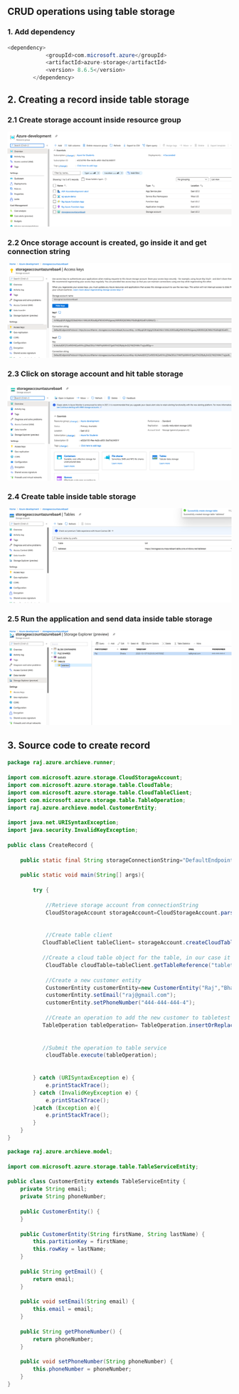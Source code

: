 ## CRUD operations using table storage ##

### 1. Add dependency ###
```java
<dependency>
            <groupId>com.microsoft.azure</groupId>
            <artifactId>azure-storage</artifactId>
            <version> 8.6.5</version>
        </dependency>
```
## 2. Creating a record inside table storage ##
### 2.1 Create storage account inside resource group ###
<img src="img/storage-1.png"/>

### 2.2 Once storage account is created, go inside it and get connection string ###
<img src="img/storage-2.png"/>

### 2.3 Click on storage account and hit table storage ###
<img src="img/storage-3-new.png"/>

### 2.4 Create table inside table storage ###
<img src="img/storage-4.png"/>

### 2.5 Run the application and send data inside table storage ##
<img src="img/storage-5.png"/>


## 3. Source code to create record ##
```java
package raj.azure.archieve.runner;

import com.microsoft.azure.storage.CloudStorageAccount;
import com.microsoft.azure.storage.table.CloudTable;
import com.microsoft.azure.storage.table.CloudTableClient;
import com.microsoft.azure.storage.table.TableOperation;
import raj.azure.archieve.model.CustomerEntity;

import java.net.URISyntaxException;
import java.security.InvalidKeyException;

public class CreateRecord {

    public static final String storageConnectionString="DefaultEndpointsProtocol=https;AccountName=storageaccountazurebaa4;AccountKey=mrNbyqEGPcXglg35DEa6346m14AKczKJR3od6jvPW342HPsGgwwyVkRXR3QiK2WkUYlGdXqB/KGxKFrUGNtz/Q==;EndpointSuffix=core.windows.net";

    public static void main(String[] args){

        try {

            //Retrieve storage account from connectionString
            CloudStorageAccount storageAccount=CloudStorageAccount.parse(storageConnectionString);


            //Create table client
           CloudTableClient tableClient= storageAccount.createCloudTableClient();

           //Create a cloud table object for the table, in our case it is tabletest. You must create this table inside storage account
            CloudTable cloudTable=tableClient.getTableReference("tabletest");

            //Create a new customer entity
            CustomerEntity customerEntity=new CustomerEntity("Raj","Bhatta");
            customerEntity.setEmail("raj@gmail.com");
            customerEntity.setPhoneNumber("444-444-444-4");

            //Create an operation to add the new customer to tabletest table.
           TableOperation tableOperation= TableOperation.insertOrReplace(customerEntity);


           //Submit the operation to table service
            cloudTable.execute(tableOperation);


        } catch (URISyntaxException e) {
            e.printStackTrace();
        } catch (InvalidKeyException e) {
            e.printStackTrace();
        }catch (Exception e){
            e.printStackTrace();
        }
    }
}
```

```java
package raj.azure.archieve.model;

import com.microsoft.azure.storage.table.TableServiceEntity;

public class CustomerEntity extends TableServiceEntity {
    private String email;
    private String phoneNumber;

    public CustomerEntity() {
    }

    public CustomerEntity(String firstName, String lastName) {
        this.partitionKey = firstName;
        this.rowKey = lastName;
    }

    public String getEmail() {
        return email;
    }

    public void setEmail(String email) {
        this.email = email;
    }

    public String getPhoneNumber() {
        return phoneNumber;
    }

    public void setPhoneNumber(String phoneNumber) {
        this.phoneNumber = phoneNumber;
    }
}

```